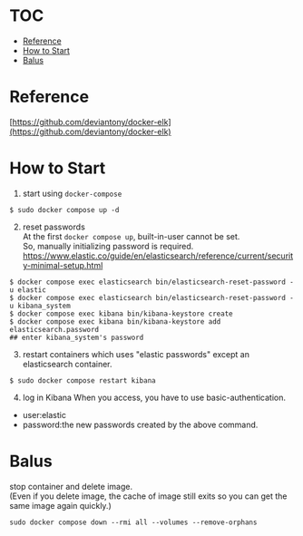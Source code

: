 # TOC
- [Reference](#reference)
- [How to Start](#how-to-start)
- [Balus](#balus)

# Reference
[https://github.com/deviantony/docker-elk](https://github.com/deviantony/docker-elk)

# How to Start
1. start using `docker-compose`
```
$ sudo docker compose up -d
```

2. reset passwords  
At the first `docker compose up`, built-in-user cannot be set.   
So, manually initializing password is required.  
https://www.elastic.co/guide/en/elasticsearch/reference/current/security-minimal-setup.html
```
$ docker compose exec elasticsearch bin/elasticsearch-reset-password -u elastic
$ docker compose exec elasticsearch bin/elasticsearch-reset-password -u kibana_system
$ docker compose exec kibana bin/kibana-keystore create
$ docker compose exec kibana bin/kibana-keystore add elasticsearch.password
## enter kibana_system's password
```

3. restart containers which uses "elastic passwords" except an elasticsearch container.
```
$ sudo docker compose restart kibana
```

4. log in Kibana
When you access, you have to use basic-authentication.  
- user:elastic  
- password:the new passwords created by the above command.

# Balus
stop container and delete image.  
(Even if you delete image, the cache of image still exits so you can get the same image again quickly.)
```
sudo docker compose down --rmi all --volumes --remove-orphans
```
